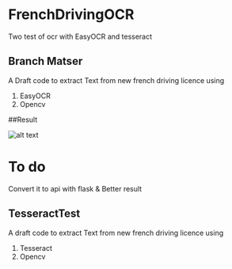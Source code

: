 # FrenchDrivingOCR
 Two test of ocr with EasyOCR and tesseract
 
  ## Branch Matser
A Draft code to extract Text from new french driving licence using 
 1. EasyOCR
 2. Opencv 
 
 ##Result
 
 ![alt text](https://github.com/geekette86FrenchDrivingOCR-/blob/master/screenshot.png?raw=true)
 
 # To do
  Convert it to api with flask & Better result 
  ## TesseractTest
 A draft code to extract Text from new french driving licence using
  1. Tesseract
  2. Opencv 
 

